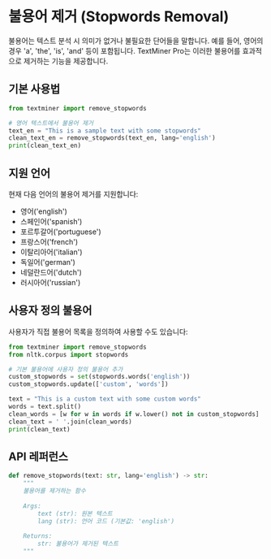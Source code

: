 # 불용어 제거 (Stopwords Removal)

불용어는 텍스트 분석 시 의미가 없거나 불필요한 단어들을 말합니다. 예를 들어, 영어의 경우 'a', 'the', 'is', 'and' 등이 포함됩니다. TextMiner Pro는 이러한 불용어를 효과적으로 제거하는 기능을 제공합니다.

## 기본 사용법

```python
from textminer import remove_stopwords

# 영어 텍스트에서 불용어 제거
text_en = "This is a sample text with some stopwords"
clean_text_en = remove_stopwords(text_en, lang='english')
print(clean_text_en)
```

## 지원 언어

현재 다음 언어의 불용어 제거를 지원합니다:

- 영어('english')
- 스페인어('spanish')
- 포르투갈어('portuguese')
- 프랑스어('french')
- 이탈리아어('italian')
- 독일어('german')
- 네덜란드어('dutch')
- 러시아어('russian')

## 사용자 정의 불용어

사용자가 직접 불용어 목록을 정의하여 사용할 수도 있습니다:

```python
from textminer import remove_stopwords
from nltk.corpus import stopwords

# 기본 불용어에 사용자 정의 불용어 추가
custom_stopwords = set(stopwords.words('english'))
custom_stopwords.update(['custom', 'words'])

text = "This is a custom text with some custom words"
words = text.split()
clean_words = [w for w in words if w.lower() not in custom_stopwords]
clean_text = ' '.join(clean_words)
print(clean_text)
```

## API 레퍼런스

```python
def remove_stopwords(text: str, lang='english') -> str:
    """
    불용어를 제거하는 함수
    
    Args:
        text (str): 원본 텍스트
        lang (str): 언어 코드 (기본값: 'english')
        
    Returns:
        str: 불용어가 제거된 텍스트
    """
```
